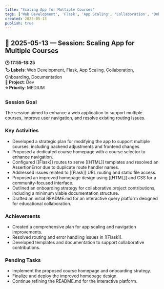 ```yaml
---
title: "Scaling App for Multiple Courses"
tags: ['Web Development', 'Flask', 'App Scaling', 'Collaboration', 'Onboarding', 'Documentation']
created: 2025-05-13
publish: true
---
```


## 📅 2025-05-13 — Session: Scaling App for Multiple Courses

**🕒 17:55–18:25**  
**🏷️ Labels**: Web Development, Flask, App Scaling, Collaboration, Onboarding, Documentation  
**📂 Project**: Dev  
**⭐ Priority**: MEDIUM  


### Session Goal
The session aimed to enhance a web application to support multiple courses, improve user navigation, and resolve existing routing issues.

### Key Activities
- Developed a strategic plan for modifying the app to support multiple courses, including backend adjustments and frontend changes.
- Proposed a dedicated course homepage with a course selector to enhance navigation.
- Configured [[Flask]] routes to serve [[HTML]] templates and resolved an AssertionError due to duplicate route handler names.
- Addressed issues related to [[Flask]] URL routing and static file access.
- Proposed an improved homepage design using [[HTML]] and CSS for a community-focused interface.
- Outlined an onboarding strategy for collaborative project contributions, including a minimum viable documentation structure.
- Drafted an initial README.md for an interactive query platform designed for educational collaboration.

### Achievements
- Created a comprehensive plan for app scaling and navigation improvements.
- Resolved routing and error handling issues in [[Flask]].
- Developed templates and documentation to support collaborative contributions.

### Pending Tasks
- Implement the proposed course homepage and onboarding strategy.
- Finalize and deploy the improved homepage design.
- Continue refining the README.md for the interactive platform.
